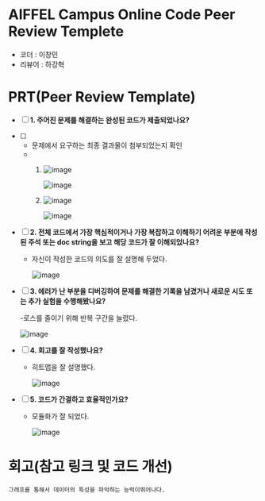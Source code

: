 # AIFFEL Campus Online Code Peer Review Templete
- 코더 : 이창민
- 리뷰어 : 하강혁


# PRT(Peer Review Template)
- [ ]  **1. 주어진 문제를 해결하는 완성된 코드가 제출되었나요?**
- [ ]  
    - 문제에서 요구하는 최종 결과물이 첨부되었는지 확인
    - 
        1.
           ![image](https://github.com/user-attachments/assets/a66d9bbf-b572-4c9b-aa99-6eb33ca77c4e)

           ![image](https://github.com/user-attachments/assets/1e0cede1-13a0-4414-a9ae-8fd45cb125c7)
     
        2.
           ![image](https://github.com/user-attachments/assets/9ea3c32f-9a0a-4294-add7-902b5081a582)

           ![image](https://github.com/user-attachments/assets/c284771d-c81d-4a02-90a4-3c7df5d8efd5)

    
- [ ]  **2. 전체 코드에서 가장 핵심적이거나 가장 복잡하고 이해하기 어려운 부분에 작성된 
주석 또는 doc string을 보고 해당 코드가 잘 이해되었나요?**
 
    - 자신이 작성한 코드의 의도를 잘 설명해 두었다.

      ![image](https://github.com/user-attachments/assets/843c4e83-114f-4886-836e-b14199abe93e)
        
- [ ]  **3. 에러가 난 부분을 디버깅하여 문제를 해결한 기록을 남겼거나
새로운 시도 또는 추가 실험을 수행해봤나요?**
   
    -로스를 줄이기 위해 반복 구간을 늘렸다.
    
     ![image](https://github.com/user-attachments/assets/27522c80-f79c-4e96-b3c7-19098c4e02b5)

        
- [ ]  **4. 회고를 잘 작성했나요?**
  
    - 히트맵을 잘 설명했다.
    
      ![image](https://github.com/user-attachments/assets/47c757b0-8d13-4a0e-bd57-096f3942e7ea)

        
- [ ]  **5. 코드가 간결하고 효율적인가요?**
   
    - 모듈화가 잘 되었다.

      ![image](https://github.com/user-attachments/assets/24e081ad-c6a3-4e1f-8821-11780282c2ef)



# 회고(참고 링크 및 코드 개선)
```
그래프를 통해서 데이터의 특성을 파악하는 능력이뛰어나다. 
```
